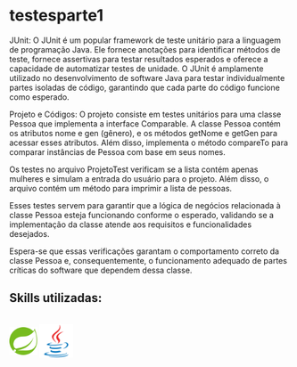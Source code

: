# testesparte1

JUnit:
O JUnit é um popular framework de teste unitário para a linguagem de programação Java. Ele fornece anotações para identificar métodos de teste, fornece assertivas para testar resultados esperados e oferece a capacidade de automatizar testes de unidade. O JUnit é amplamente utilizado no desenvolvimento de software Java para testar individualmente partes isoladas de código, garantindo que cada parte do código funcione como esperado.

Projeto e Códigos:
O projeto consiste em testes unitários para uma classe Pessoa que implementa a interface Comparable. A classe Pessoa contém os atributos nome e gen (gênero), e os métodos getNome e getGen para acessar esses atributos. Além disso, implementa o método compareTo para comparar instâncias de Pessoa com base em seus nomes.

Os testes no arquivo ProjetoTest verificam se a lista contém apenas mulheres e simulam a entrada do usuário para o projeto. Além disso, o arquivo contém um método para imprimir a lista de pessoas.

Esses testes servem para garantir que a lógica de negócios relacionada à classe Pessoa esteja funcionando conforme o esperado, validando se a implementação da classe atende aos requisitos e funcionalidades desejados.

Espera-se que essas verificações garantam o comportamento correto da classe Pessoa e, consequentemente, o funcionamento adequado de partes críticas do software que dependem dessa classe.

## Skills utilizadas:
<div style="display: inline_block"><br>
   <img align="center" alt="Spring" height="50" width="50" src="https://raw.githubusercontent.com/devicons/devicon/master/icons/spring/spring-original.svg">
  <img align="center" alt="Spring" height="60" width="60" src="https://raw.githubusercontent.com/devicons/devicon/master/icons/java/java-original.svg">
